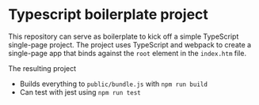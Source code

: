 # Typescript boilerplate project

This repository can serve as boilerplate to kick off a simple TypeScript
single-page project. The project uses TypeScript and webpack to create a
single-page app that binds against the `root` element in the `index.htm` file.

The resulting project

* Builds everything to `public/bundle.js` with `npm run build`
* Can test with jest using `npm run test`
